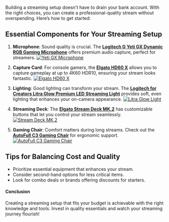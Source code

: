Building a streaming setup doesn't have to drain your bank account. With the right choices, you can create a professional-quality stream without overspending. Here’s how to get started:

## Essential Components for Your Streaming Setup

1. **Microphone**: Sound quality is crucial. The **[Logitech G Yeti GX Dynamic RGB Gaming Microphone](https://amzn.to/446et4B)** offers premium audio capture, perfect for streamers.
   [![Yeti GX Microphone](https://www.gamestreamingsetup.com/logitech-g-yeti-gx.jpg)](https://amzn.to/446et4B)

2. **Capture Card**: For console gamers, the **[Elgato HD60 X](https://amzn.to/4dZtxVc)** allows you to capture gameplay at up to 4K60 HDR10, ensuring your stream looks fantastic.
   [![Elgato HD60 X](https://www.gamestreamingsetup.com/elgato-hd60-x.jpg)](https://amzn.to/4dZtxVc)

3. **Lighting**: Good lighting can transform your stream. The **[Logitech for Creators Litra Glow Premium LED Streaming Light](https://amzn.to/4l3fnVr)** provides soft, even lighting that enhances your on-camera appearance.
   [![Litra Glow Light](https://www.gamestreamingsetup.com/logitech-litra-glow.jpg)](https://amzn.to/4l3fnVr)

4. **Streaming Deck**: The **[Elgato Stream Deck MK.2](https://amzn.to/43ECm3m)** has customizable buttons that let you control your stream seamlessly.
   [![Stream Deck MK.2](https://www.gamestreamingsetup.com/elgato-stream-deck-mk2.jpg)](https://amzn.to/43ECm3m)

5. **Gaming Chair**: Comfort matters during long streams. Check out the **[AutoFull C3 Gaming Chair](https://amzn.to/3ZkeNtZ)** for ergonomic support.
   [![AutoFull C3 Gaming Chair](https://www.gamestreamingsetup.com/autofull-c3.jpg)](https://amzn.to/3ZkeNtZ)

## Tips for Balancing Cost and Quality
- Prioritize essential equipment that enhances your stream.
- Consider second-hand options for less critical items.
- Look for combo deals or brands offering discounts for starters.

#### Conclusion
Creating a streaming setup that fits your budget is achievable with the right knowledge and tools. Invest in quality essentials and watch your streaming journey flourish!